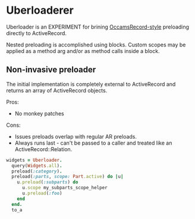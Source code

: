# Uberloaderer

Uberloader is an EXPERIMENT for brining [OccamsRecord-style](https://github.com/jhollinger/occams-record/?tab=readme-ov-file#advanced-eager-loading) preloading directly to ActiveRecord.

Nested preloading is accomplished using blocks. Custom scopes may be applied as a method arg and/or as method calls inside a block.

## Non-invasive preloader

The initial implementation is completely external to ActiveRecord and returns an array of ActiveRecord objects.

Pros:

* No monkey patches

Cons:

* Issues preloads overlap with regular AR preloads.
* Always runs last - can't be passed to a caller and treated like an ActiveRecord::Relation.

```ruby
widgets = Uberloader.
  query(Widgets.all).
  preload(:category).
  preload(:parts, scope: Part.active) do |u|
    u.preload(:subparts) do
      u.scope my_subparts_scope_helper
      u.preload(:foo)
    end
  end.
  to_a
```
